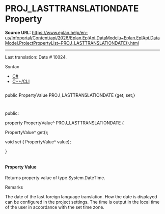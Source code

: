 # PROJ_LASTTRANSLATIONDATE Property

**Source URL:** https://www.eplan.help/en-us/Infoportal/Content/api/2026/Eplan.EplApi.DataModelu~Eplan.EplApi.DataModel.ProjectPropertyList~PROJ_LASTTRANSLATIONDATE().html

---

Last translation: Date # 10024.

Syntax

- [C#](#i-syntax-CS)
- [C++/CLI](#i-syntax-CPP2005)

```
```
public PropertyValue PROJ_LASTTRANSLATIONDATE {get; set;}
```
```

```
```
public:

property PropertyValue^ PROJ_LASTTRANSLATIONDATE {

   PropertyValue^ get();

   void set (    PropertyValue^ value);

}
```
```

#### Property Value

Returns property value of type System.DateTime.

Remarks

The date of the last foreign language translation. How the date is displayed can be configured in the project settings. The time is output in the local time of the user in accordance with the set time zone.
